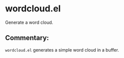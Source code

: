 # wordcloud.el

Generate a word cloud.

## Commentary:

`wordcloud.el` generates a simple word cloud in a buffer.
